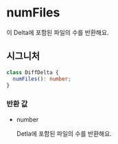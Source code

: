# numFiles

이 Delta에 포함된 파일의 수를 반환해요.

## 시그니처

```ts
class DiffDelta {
  numFiles(): number;
}
```

### 반환 값

<ul class="param-ul">
  <li class="param-li param-li-root">
    <span class="param-type">number</span>
    <br>
    <p class="param-description">Detla에 포함된 파일의 수를 반환해요.</p>
  </li>
</ul>